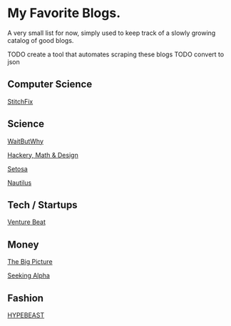 # My Favorite Blogs. 

A very small list for now, simply used to keep track of a slowly growing catalog of good blogs.

TODO create a tool that automates scraping these blogs
TODO convert to json

## Computer Science

[StitchFix](http://technology.stitchfix.com/blog/index.html)


## Science
[WaitButWhy](http://waitbutwhy.com/)

[Hackery, Math & Design](http://acko.net/)

[Setosa](http://setosa.io/blog/)

[Nautilus](http://nautil.us/blog)

## Tech / Startups
[Venture Beat](http://venturebeat.com/)

## Money
[The Big Picture](http://www.ritholtz.com/blog/)

[Seeking Alpha](http://seekingalpha.com/)

## Fashion
[HYPEBEAST](http://hypebeast.com/)
